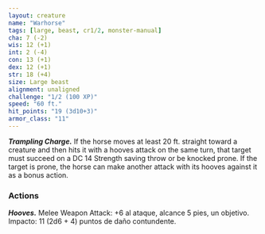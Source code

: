 ```yaml
---
layout: creature
name: "Warhorse"
tags: [large, beast, cr1/2, monster-manual]
cha: 7 (-2)
wis: 12 (+1)
int: 2 (-4)
con: 13 (+1)
dex: 12 (+1)
str: 18 (+4)
size: Large beast
alignment: unaligned
challenge: "1/2 (100 XP)"
speed: "60 ft."
hit_points: "19 (3d10+3)"
armor_class: "11"
---
```


***Trampling Charge.*** If the horse moves at least 20 ft. straight toward a creature and then hits it with a hooves attack on the same turn, that target must succeed on a DC 14 Strength saving throw or be knocked prone. If the target is prone, the horse can make another attack with its hooves against it as a bonus action.

### Actions

***Hooves.*** Melee Weapon Attack: +6 al ataque, alcance 5 pies, un objetivo. Impacto: 11 (2d6 + 4) puntos de daño contundente.